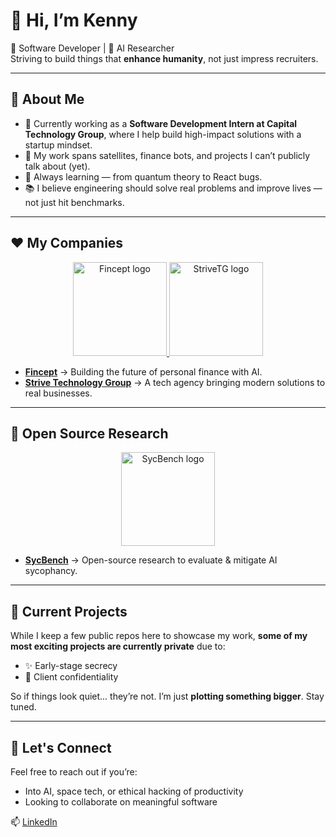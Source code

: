 # 👋 Hi, I’m Kenny 

🚀 Software Developer | 🤖 AI Researcher  
Striving to build things that **enhance humanity**, not just impress recruiters.

---

## 🧠 About Me

- 🔭 Currently working as a **Software Development Intern at Capital Technology Group**, where I help build high-impact solutions with a startup mindset.  
- 🧪 My work spans satellites, finance bots, and projects I can’t publicly talk about (yet).  
- 🌱 Always learning — from quantum theory to React bugs.  
- 📚 I believe engineering should solve real problems and improve lives — not just hit benchmarks.  

---

## ❤️ My Companies

<p align="center">
  <a href="https://github.com/Fincept">
    <img src="https://avatars.githubusercontent.com/u/227295391?v=4" width="150" alt="Fincept logo"/>
  </a>
  <a href="https://github.com/Strive-Technology-Group">
    <img src="https://avatars.githubusercontent.com/u/228588071?v=4" width="150" alt="StriveTG logo"/>
  </a>
</p>

- **[Fincept](https://github.com/Fincept)** → Building the future of personal finance with AI.  
- **[Strive Technology Group](https://github.com/Strive-Technology-Group)** → A tech agency bringing modern solutions to real businesses.  

---

## 🔬 Open Source Research

<p align="center">
  <a href="https://github.com/SycBench">
    <img src="https://avatars.githubusercontent.com/u/186090620?v=4" width="150" alt="SycBench logo"/>
  </a>
</p>

- **[SycBench](https://github.com/SycBench)** → Open-source research to evaluate & mitigate AI sycophancy.  

---

## 🔐 Current Projects

While I keep a few public repos here to showcase my work, **some of my most exciting projects are currently private** due to:
- ✨ Early-stage secrecy  
- 🤝 Client confidentiality  

So if things look quiet... they’re not. I’m just **plotting something bigger**. Stay tuned.  

---

## 💬 Let's Connect

Feel free to reach out if you’re:
- Into AI, space tech, or ethical hacking of productivity  
- Looking to collaborate on meaningful software  

📫 [LinkedIn](https://www.linkedin.com/in/kenneth-egan2005/)  
